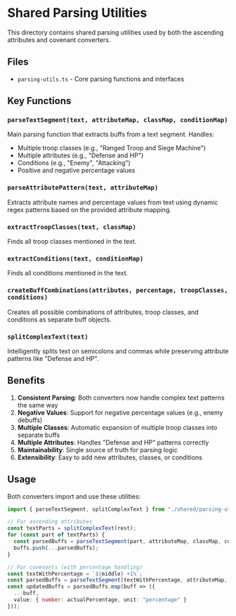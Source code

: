 # Shared Parsing Utilities

This directory contains shared parsing utilities used by both the ascending attributes and covenant converters.

## Files

- `parsing-utils.ts` - Core parsing functions and interfaces

## Key Functions

### `parseTextSegment(text, attributeMap, classMap, conditionMap)`
Main parsing function that extracts buffs from a text segment. Handles:
- Multiple troop classes (e.g., "Ranged Troop and Siege Machine")
- Multiple attributes (e.g., "Defense and HP")
- Conditions (e.g., "Enemy", "Attacking")
- Positive and negative percentage values

### `parseAttributePattern(text, attributeMap)`
Extracts attribute names and percentage values from text using dynamic regex patterns based on the provided attribute mapping.

### `extractTroopClasses(text, classMap)`
Finds all troop classes mentioned in the text.

### `extractConditions(text, conditionMap)`
Finds all conditions mentioned in the text.

### `createBuffCombinations(attributes, percentage, troopClasses, conditions)`
Creates all possible combinations of attributes, troop classes, and conditions as separate buff objects.

### `splitComplexText(text)`
Intelligently splits text on semicolons and commas while preserving attribute patterns like "Defense and HP".

## Benefits

1. **Consistent Parsing**: Both converters now handle complex text patterns the same way
2. **Negative Values**: Support for negative percentage values (e.g., enemy debuffs)
3. **Multiple Classes**: Automatic expansion of multiple troop classes into separate buffs
4. **Multiple Attributes**: Handles "Defense and HP" patterns correctly
5. **Maintainability**: Single source of truth for parsing logic
6. **Extensibility**: Easy to add new attributes, classes, or conditions

## Usage

Both converters import and use these utilities:

```typescript
import { parseTextSegment, splitComplexText } from "./shared/parsing-utils.js";

// For ascending attributes
const textParts = splitComplexText(rest);
for (const part of textParts) {
  const parsedBuffs = parseTextSegment(part, attributeMap, classMap, conditionMap);
  buffs.push(...parsedBuffs);
}

// For covenants (with percentage handling)
const textWithPercentage = `${middle} +1%`;
const parsedBuffs = parseTextSegment(textWithPercentage, attributeMap, classMap, conditionMap);
const updatedBuffs = parsedBuffs.map(buff => ({
  ...buff,
  value: { number: actualPercentage, unit: "percentage" }
}));
```
